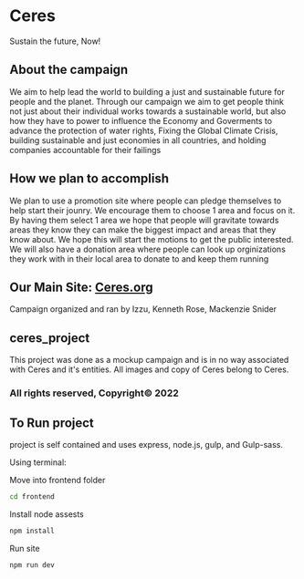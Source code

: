 # Ceres

 Sustain the future, Now!

## About the campaign

We aim to help lead the world to building a just and sustainable future for people and the planet. Through our campaign we aim to get people think not just about their individual works towards a sustainable world, but also how they have to power to influence the Economy and Goverments to advance the protection of water rights, Fixing the Global Climate Crisis, building sustainable and just economies in all countries, and holding companies accountable for their failings

## How we plan to accomplish

 We plan to use a promotion site where people can pledge themselves to help start their jounry. We encourage them to choose 1 area and focus on it. By having them select 1 area we hope that people will gravitate towards areas they know they can make the biggest impact and areas that they know about. We hope this will start the motions to get the public interested. We will also have a donation area where people can look up orginizations they work with in their local area to donate to and keep them running

## Our Main Site: [Ceres.org](https://www.ceres.org/)

Campaign organized and ran by Izzu, Kenneth Rose, Mackenzie Snider

## ceres_project

This project was done as a mockup campaign and is in no way associated with Ceres and it's entities. All images and copy of Ceres belong to Ceres.

### All rights reserved, Copyright© 2022

## To Run project

project is self contained and uses express, node.js, gulp, and Gulp-sass.

Using terminal:

Move into frontend folder

``` sh
cd frontend
```

Install node assests

``` sh
npm install
```

Run site

``` sh
npm run dev
```
